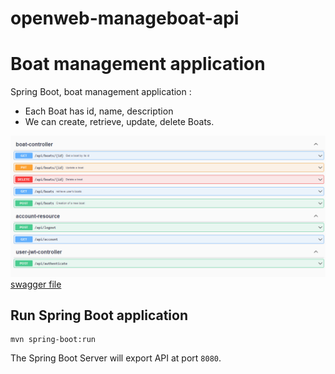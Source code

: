 # openweb-manageboat-api
# Boat management application

Spring Boot, boat management application :
- Each Boat has id, name, description
- We can create, retrieve, update, delete Boats.

![Open api swagger](https://github.com/salahOuar/openweb-manageboat-api/blob/main/src/main/resources/static/swagger.png)
[swagger file](src/main/resources/openapi.yaml)

## Run Spring Boot application
```
mvn spring-boot:run
```
The Spring Boot Server will export API at port `8080`.